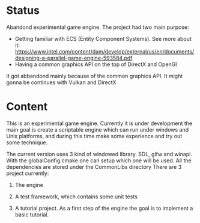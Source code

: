 # Status
Abandond experimental game engine. The project had two main purpose:
 - Getting familiar with ECS (Entity Component Systems). See more about it: https://www.intel.com/content/dam/develop/external/us/en/documents/designing-a-parallel-game-engine-593584.pdf
 - Having a common graphics API on the top of DirectX and OpenGl

It got abbandond mainly because of the common graphics API. It might gonna be continues with Vulkan and DirectX
# Content
This is an experimental game engine. Currently it is under development the main goal is create a scriptable engine which can run under windows and Unix platforms, and during this time make some experience and try out some technique.

The current version uses 3 kind of windowed library. SDL, glfw and winapi. With the globalConfig.cmake one can setup which one will be used. All the dependencies are stored under the CommonLibs directory
There are 3 project currently:

1. The engine

2. A test framework, which contains some unit tests

3. A tutorial project. As a first step of the engine the goal is to 
implement a basic tutorial.
